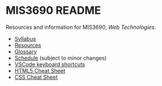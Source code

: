 # MIS3690 README

Resources and information for MIS3690, _Web Technologies_.

- [Syllabus](syllabus.md)
- [Resources](resources.md)
- [Glossary](glossary.md)
- [Schedule](schedule.xlsx) (subject to minor changes)
- [VSCode keyboard shortcuts](VSCode-keyboard-shortcuts-windows.pdf)
- [HTML5 Cheat Sheet](html5-cheat-sheet.pdf)
- [CSS Cheat Sheet](css-cheat-sheet.pdf)
